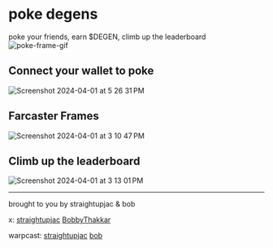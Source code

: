 # poke degens
poke your friends, earn $DEGEN, climb up the leaderboard
![poke-frame-gif](https://github.com/straightupjac/poke/assets/16831223/436b5bb4-3a9a-480e-a425-605c3246a026)


## Connect your wallet to poke
![Screenshot 2024-04-01 at 5 26 31 PM](https://github.com/straightupjac/poke/assets/16831223/e7603667-640e-40be-af6c-d1d4b641656c)

## Farcaster Frames
![Screenshot 2024-04-01 at 3 10 47 PM](https://github.com/straightupjac/poke/assets/16831223/c07add5b-f049-4a23-9a85-dde19ec9f566)

## Climb up the leaderboard
![Screenshot 2024-04-01 at 3 13 01 PM](https://github.com/straightupjac/poke/assets/16831223/cc3be6c8-d287-4c9f-98a1-33cc78bdbf5d)

---
brought to you by straightupjac & bob

x: [straightupjac](https://x.com/straightupjac) [BobbyThakkar](https://twitter.com/BobbyThakkar)


warpcast: [straightupjac](https://warpcast.com/straightupjac) [bob](https://warpcast.com/bob)
